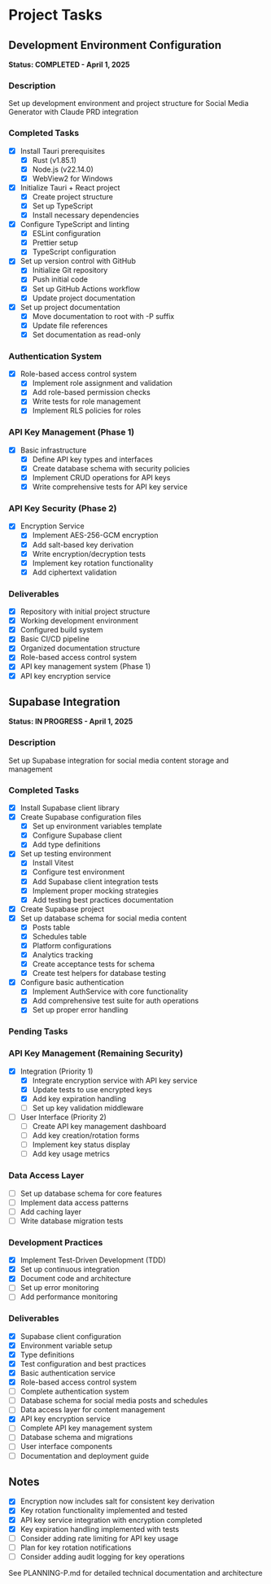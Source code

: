 # Project Tasks

## Development Environment Configuration
**Status: COMPLETED - April 1, 2025**

### Description
Set up development environment and project structure for Social Media Generator with Claude PRD integration

### Completed Tasks
- [x] Install Tauri prerequisites
  - [x] Rust (v1.85.1)
  - [x] Node.js (v22.14.0)
  - [x] WebView2 for Windows
- [x] Initialize Tauri + React project
  - [x] Create project structure
  - [x] Set up TypeScript
  - [x] Install necessary dependencies
- [x] Configure TypeScript and linting
  - [x] ESLint configuration
  - [x] Prettier setup
  - [x] TypeScript configuration
- [x] Set up version control with GitHub
  - [x] Initialize Git repository
  - [x] Push initial code
  - [x] Set up GitHub Actions workflow
  - [x] Update project documentation
- [x] Set up project documentation
  - [x] Move documentation to root with -P suffix
  - [x] Update file references
  - [x] Set documentation as read-only

### Authentication System
- [x] Role-based access control system
  - [x] Implement role assignment and validation
  - [x] Add role-based permission checks
  - [x] Write tests for role management
  - [x] Implement RLS policies for roles

### API Key Management (Phase 1)
- [x] Basic infrastructure
  - [x] Define API key types and interfaces
  - [x] Create database schema with security policies
  - [x] Implement CRUD operations for API keys
  - [x] Write comprehensive tests for API key service

### API Key Security (Phase 2)
- [x] Encryption Service
  - [x] Implement AES-256-GCM encryption
  - [x] Add salt-based key derivation
  - [x] Write encryption/decryption tests
  - [x] Implement key rotation functionality
  - [x] Add ciphertext validation

### Deliverables
- [x] Repository with initial project structure
- [x] Working development environment
- [x] Configured build system
- [x] Basic CI/CD pipeline
- [x] Organized documentation structure
- [x] Role-based access control system
- [x] API key management system (Phase 1)
- [x] API key encryption service

## Supabase Integration
**Status: IN PROGRESS - April 1, 2025**

### Description
Set up Supabase integration for social media content storage and management

### Completed Tasks
- [x] Install Supabase client library
- [x] Create Supabase configuration files
  - [x] Set up environment variables template
  - [x] Configure Supabase client
  - [x] Add type definitions
- [x] Set up testing environment
  - [x] Install Vitest
  - [x] Configure test environment
  - [x] Add Supabase client integration tests
  - [x] Implement proper mocking strategies
  - [x] Add testing best practices documentation
- [x] Create Supabase project
- [x] Set up database schema for social media content
  - [x] Posts table
  - [x] Schedules table
  - [x] Platform configurations
  - [x] Analytics tracking
  - [x] Create acceptance tests for schema
  - [x] Create test helpers for database testing
- [x] Configure basic authentication
  - [x] Implement AuthService with core functionality
  - [x] Add comprehensive test suite for auth operations
  - [x] Set up proper error handling

### Pending Tasks

### API Key Management (Remaining Security)
- [x] Integration (Priority 1)
  - [x] Integrate encryption service with API key service
  - [x] Update tests to use encrypted keys
  - [x] Add key expiration handling
  - [ ] Set up key validation middleware

- [ ] User Interface (Priority 2)
  - [ ] Create API key management dashboard
  - [ ] Add key creation/rotation forms
  - [ ] Implement key status display
  - [ ] Add key usage metrics

### Data Access Layer
- [ ] Set up database schema for core features
- [ ] Implement data access patterns
- [ ] Add caching layer
- [ ] Write database migration tests

### Development Practices
- [x] Implement Test-Driven Development (TDD)
- [x] Set up continuous integration
- [x] Document code and architecture
- [ ] Set up error monitoring
- [ ] Add performance monitoring

### Deliverables
- [x] Supabase client configuration
- [x] Environment variable setup
- [x] Type definitions
- [x] Test configuration and best practices
- [x] Basic authentication service
- [x] Role-based access control system
- [ ] Complete authentication system
- [ ] Database schema for social media posts and schedules
- [ ] Data access layer for content management
- [x] API key encryption service
- [ ] Complete API key management system
- [ ] Database schema and migrations
- [ ] User interface components
- [ ] Documentation and deployment guide

## Notes
- [x] Encryption now includes salt for consistent key derivation
- [x] Key rotation functionality implemented and tested
- [x] API key service integration with encryption completed
- [x] Key expiration handling implemented with tests
- [ ] Consider adding rate limiting for API key usage
- [ ] Plan for key rotation notifications
- [ ] Consider adding audit logging for key operations

See PLANNING-P.md for detailed technical documentation and architecture 